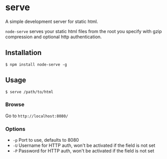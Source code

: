 # serve

A simple development server for static html.

`node-serve` serves your static html files from the root you specify with gzip compression and optional http authentication.


## Installation

    $ npm install node-serve -g

## Usage

    $ serve /path/to/html

### Browse

Go to `http://localhost:8080/`

### Options

  * `-p` Port to use, defaults to 8080
  * `-U` Username for HTTP auth, won't be activated if the field is not set
  * `-P` Password for HTTP auth, won't be activated if the field is not set